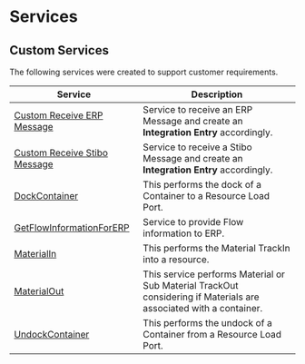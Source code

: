 # Services

## Custom Services

The following services were created to support customer requirements.

| Service                     | Description       |
| ------                    | ------            |
| [Custom Receive ERP Message](/cmf.custom.help/techspec>artifacts>services>customreceiveerpmessage) | Service to receive an ERP Message and create an **Integration Entry** accordingly. |
| [Custom Receive Stibo Message](/cmf.custom.help/techspec>artifacts>services>customreceivestibomessage) | Service to receive a Stibo Message and create an **Integration Entry** accordingly. |
| [DockContainer](/cmf.custom.help/techspec>artifacts>services>dockcontainer) | This performs the dock of a Container to a Resource Load Port. |
| [GetFlowInformationForERP](/cmf.custom.help/techspec>artifacts>services>getflowinformationforerp) | Service to provide Flow information to ERP. |
| [MaterialIn](/cmf.custom.help/techspec>artifacts>services>materialin) | This performs the Material TrackIn into a resource. |
| [MaterialOut](/cmf.custom.help/techspec>artifacts>services>materialout) | This service performs Material or Sub Material TrackOut considering if Materials are associated with a container. |
| [UndockContainer](/cmf.custom.help/techspec>artifacts>services>undockcontainer) | This performs the undock of a Container from a Resource Load Port. |


